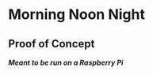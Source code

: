 Morning Noon Night
=================

Proof of Concept
----------------

***Meant to be run on a Raspberry Pi***

